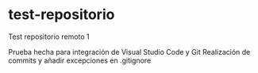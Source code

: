 # test-repositorio
Test repositorio remoto 1

Prueba hecha para integración de Visual Studio Code y Git
Realización de commits y añadir excepciones en .gitignore
